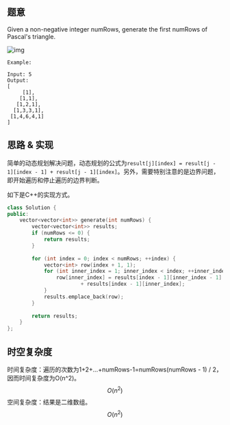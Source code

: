 ## 题意

Given a non-negative integer numRows, generate the first numRows of Pascal's triangle.

![img](https://upload.wikimedia.org/wikipedia/commons/0/0d/PascalTriangleAnimated2.gif)

```
Example:

Input: 5
Output:
[
     [1],
    [1,1],
   [1,2,1],
  [1,3,3,1],
 [1,4,6,4,1]
]
```

## 思路 & 实现

简单的动态规划解决问题，动态规划的公式为`result[j][index] = result[j - 1][index - 1] + result[j - 1][index]`。另外，需要特别注意的是边界问题，即开始遍历和停止遍历的边界判断。

如下是C++的实现方式。

```C++
class Solution {
public:
    vector<vector<int>> generate(int numRows) {
        vector<vector<int>> results;
        if (numRows <= 0) {
            return results;
        }
        
        for (int index = 0; index < numRows; ++index) {
            vector<int> row(index + 1, 1);
            for (int inner_index = 1; inner_index < index; ++inner_index) {
                row[inner_index] = results[index - 1][inner_index - 1] 
                        + results[index - 1][inner_index];
            }
            results.emplace_back(row);
        }
        
        return results;
    }
};
```

## 时空复杂度

时间复杂度：遍历的次数为1+2+...+numRows-1=numRows(numRows - 1) / 2，因而时间复杂度为O(n^2)。
$$
O(n^2)
$$
空间复杂度：结果是二维数组。
$$
O(n^2)
$$
